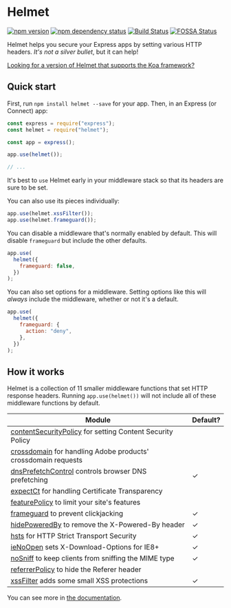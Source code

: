 # Helmet

[![npm version](https://badge.fury.io/js/helmet.svg)](http://badge.fury.io/js/helmet)
[![npm dependency status](https://david-dm.org/helmetjs/helmet.svg)](https://david-dm.org/helmetjs/helmet)
[![Build Status](https://travis-ci.org/helmetjs/helmet.svg?branch=master)](https://travis-ci.org/helmetjs/helmet)
[![FOSSA Status](https://app.fossa.io/api/projects/git%2Bhttps%3A%2F%2Fgithub.com%2Fhelmetjs%2Fhelmet.svg?type=shield)](https://app.fossa.io/projects/git%2Bhttps%3A%2F%2Fgithub.com%2Fhelmetjs%2Fhelmet?ref=badge_shield)

Helmet helps you secure your Express apps by setting various HTTP headers. _It's not a silver bullet_, but it can help!

[Looking for a version of Helmet that supports the Koa framework?](https://github.com/venables/koa-helmet)

## Quick start

First, run `npm install helmet --save` for your app. Then, in an Express (or Connect) app:

```js
const express = require("express");
const helmet = require("helmet");

const app = express();

app.use(helmet());

// ...
```

It's best to `use` Helmet early in your middleware stack so that its headers are sure to be set.

You can also use its pieces individually:

```js
app.use(helmet.xssFilter());
app.use(helmet.frameguard());
```

You can disable a middleware that's normally enabled by default. This will disable `frameguard` but include the other defaults.

```js
app.use(
  helmet({
    frameguard: false,
  })
);
```

You can also set options for a middleware. Setting options like this will _always_ include the middleware, whether or not it's a default.

```js
app.use(
  helmet({
    frameguard: {
      action: "deny",
    },
  })
);
```

## How it works

Helmet is a collection of 11 smaller middleware functions that set HTTP response headers. Running `app.use(helmet())` will not include all of these middleware functions by default.

| Module                                                                                                        | Default? |
| ------------------------------------------------------------------------------------------------------------- | -------- |
| [contentSecurityPolicy](https://helmetjs.github.io/docs/csp/) for setting Content Security Policy             |          |
| [crossdomain](https://helmetjs.github.io/docs/crossdomain/) for handling Adobe products' crossdomain requests |          |
| [dnsPrefetchControl](https://helmetjs.github.io/docs/dns-prefetch-control) controls browser DNS prefetching   | ✓        |
| [expectCt](https://helmetjs.github.io/docs/expect-ct/) for handling Certificate Transparency                  |          |
| [featurePolicy](https://helmetjs.github.io/docs/feature-policy/) to limit your site's features                |          |
| [frameguard](https://helmetjs.github.io/docs/frameguard/) to prevent clickjacking                             | ✓        |
| [hidePoweredBy](https://helmetjs.github.io/docs/hide-powered-by) to remove the X-Powered-By header            | ✓        |
| [hsts](https://helmetjs.github.io/docs/hsts/) for HTTP Strict Transport Security                              | ✓        |
| [ieNoOpen](https://helmetjs.github.io/docs/ienoopen) sets X-Download-Options for IE8+                         | ✓        |
| [noSniff](https://helmetjs.github.io/docs/dont-sniff-mimetype) to keep clients from sniffing the MIME type    | ✓        |
| [referrerPolicy](https://helmetjs.github.io/docs/referrer-policy) to hide the Referer header                  |          |
| [xssFilter](https://helmetjs.github.io/docs/xss-filter) adds some small XSS protections                       | ✓        |

You can see more in [the documentation](https://helmetjs.github.io/docs/).
